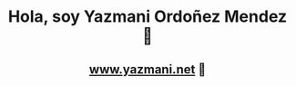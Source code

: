 <div align="center">
<h1 align="center">Hola, soy Yazmani Ordoñez Mendez 👋</h1>
<h2 align="center"><a href="https://yazmani.net">www.yazmani.net</a> 👋</h2>
</div>

<!--
**yaz892/yaz892** is a ✨ _special_ ✨ repository because its `README.md` (this file) appears on your GitHub profile.

Here are some ideas to get you started:

- 🔭 I’m currently working on ...
- 🌱 I’m currently learning ...
- 👯 I’m looking to collaborate on ...
- 🤔 I’m looking for help with ...
- 💬 Ask me about ...
- 📫 How to reach me: ...
- 😄 Pronouns: ...
- ⚡ Fun fact: ...
-->

